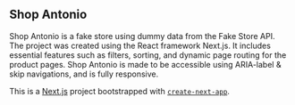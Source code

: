 ## Shop Antonio

Shop Antonio is a fake store using dummy data from the Fake Store API. The project was created using the React framework Next.js. It includes essential features such as filters, sorting, and dynamic page routing for the product pages. Shop Antonio is made to be accessible using ARIA-label & skip navigations, and is fully responsive.

This is a [Next.js](https://nextjs.org/) project bootstrapped with [`create-next-app`](https://github.com/vercel/next.js/tree/canary/packages/create-next-app).


